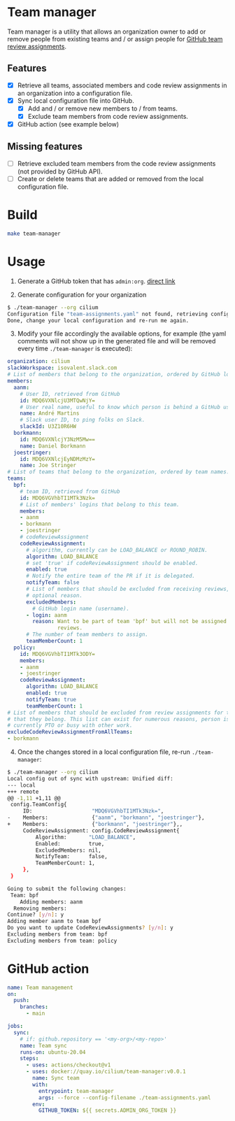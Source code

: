 # Team manager

Team manager is a utility that allows an organization owner to add or remove
people from existing teams and / or assign people for [GitHub team review
assignments](https://docs.github.com/en/github/setting-up-and-managing-organizations-and-teams/managing-code-review-assignment-for-your-team).

## Features

- [X] Retrieve all teams, associated members and code review assignments in an
      organization into a configuration file.
- [X] Sync local configuration file into GitHub.
  - [X] Add and / or remove new members to / from teams.
  - [X] Exclude team members from code review assignments.
- [X] GitHub action (see example below)

## Missing features

- [ ] Retrieve excluded team members from the code review assignments
      (not provided by GitHub API).
- [ ] Create or delete teams that are added or removed from the local
      configuration file.

# Build

```bash
make team-manager
```

# Usage

1. Generate a GitHub token that has `admin:org`. [direct link](https://github.com/settings/tokens/new)

2. Generate configuration for your organization

```bash
$ ./team-manager --org cilium
Configuration file "team-assignments.yaml" not found, retrieving configuration from organization...
Done, change your local configuration and re-run me again.
```

3. Modify your file accordingly the available options, for example (the yaml
   comments will not show up in the generated file and will be removed every time
   `./team-manager` is executed):

```yaml
organization: cilium
slackWorkspace: isovalent.slack.com
# List of members that belong to the organization, ordered by GitHub login (username).
members:
  aanm:
    # User ID, retrieved from GitHub
    id: MDQ6VXNlcjU3MTQwNjY=
    # User real name, useful to know which person is behind a GitHub username.
    name: André Martins
    # Slack user ID, to ping folks on Slack.
    slackId: U3Z10R6HW
  borkmann:
    id: MDQ6VXNlcjY3NzM5Mw==
    name: Daniel Borkmann
  joestringer:
    id: MDQ6VXNlcjEyNDMzMzY=
    name: Joe Stringer
# List of teams that belong to the organization, ordered by team names.
teams:
  bpf:
    # team ID, retrieved from GitHub
    id: MDQ6VGVhbTI1MTk3Nzk=
    # List of members' logins that belong to this team.
    members:
    - aanm
    - borkmann
    - joestringer
    # codeReviewAssignment
    codeReviewAssignment:
      # algorithm, currently can be LOAD_BALANCE or ROUND_ROBIN.
      algorithm: LOAD_BALANCE
      # set 'true' if codeReviewAssignment should be enabled.
      enabled: true
      # Notify the entire team of the PR if it is delegated.
      notifyTeam: false
      # List of members that should be excluded from receiving reviews, and an
      # optional reason.
      excludedMembers:
        # GitHub login name (username).
      - login: aanm
        reason: Want to be part of team 'bpf' but will not be assigned to leave
                reviews.
      # The number of team members to assign.
      teamMemberCount: 1
  policy:
    id: MDQ6VGVhbTI1MTk3ODY=
    members:
    - aanm
    - joestringer
    codeReviewAssignment:
      algorithm: LOAD_BALANCE
      enabled: true
      notifyTeam: true
      teamMemberCount: 1
# List of members that should be excluded from review assignments for the teams
# that they belong. This list can exist for numerous reasons, person is
# currently PTO or busy with other work.
excludeCodeReviewAssignmentFromAllTeams:
- borkmann
```

4. Once the changes stored in a local configuration file, re-run `./team-manager`:

```bash
$ ./team-manager --org cilium
Local config out of sync with upstream: Unified diff:
--- local
+++ remote
@@ -1,11 +1,11 @@
 config.TeamConfig{
     ID:                   "MDQ6VGVhbTI1MTk3Nzk=",
-    Members:              {"aanm", "borkmann", "joestringer"},
+    Members:              {"borkmann", "joestringer"},,
     CodeReviewAssignment: config.CodeReviewAssignment{
         Algorithm:       "LOAD_BALANCE",
         Enabled:         true,
         ExcludedMembers: nil,
         NotifyTeam:      false,
         TeamMemberCount: 1,
     },
 }

Going to submit the following changes:
 Team: bpf
    Adding members: aanm
  Removing members: 
Continue? [y/n]: y
Adding member aanm to team bpf
Do you want to update CodeReviewAssignments? [y/n]: y
Excluding members from team: bpf
Excluding members from team: policy
```

# GitHub action

```yaml
name: Team management
on:
  push:
    branches:
      - main

jobs:
  sync:
    # if: github.repository == '<my-org>/<my-repo>'
    name: Team sync
    runs-on: ubuntu-20.04
    steps:
      - uses: actions/checkout@v1
      - uses: docker://quay.io/cilium/team-manager:v0.0.1
        name: Sync team
        with:
          entrypoint: team-manager
          args: --force --config-filename ./team-assignments.yaml
        env:
          GITHUB_TOKEN: ${{ secrets.ADMIN_ORG_TOKEN }}
```